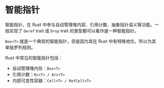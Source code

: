 # 智能指针

智能指针，在 Rust 中参与自动管理堆内容、引用计数、抽象指针语义等功能。一般实现了 `Deref` trait 或 `Drop` trait 的类型都可以看作是一种智能指针。

`Box<T>` 就是一个典型的智能指针，但是因为其在 Rust 中有特殊地位，所以为其单独罗列规则。

Rust 中常见的智能指针包括：

- 自动管理堆内存：`Box<T>`
- 引用计数：`Rc<T> / Arc<T>`
- 内部可变性容器：`Cell<T> / RefCell<T>`
